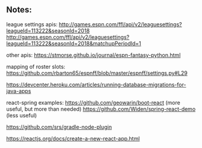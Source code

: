 ## Notes:

league settings apis:
http://games.espn.com/ffl/api/v2/leaguesettings?leagueId=113222&seasonId=2018
http://games.espn.com/ffl/api/v2/leaguesettings?leagueId=113222&seasonId=2018&matchupPeriodId=1

other apis:
https://stmorse.github.io/journal/espn-fantasy-python.html

mapping of roster slots: https://github.com/rbarton65/espnff/blob/master/espnff/settings.py#L29

https://devcenter.heroku.com/articles/running-database-migrations-for-java-apps

react-spring examples:
https://github.com/geowarin/boot-react (more useful, but more than needed)
https://github.com/Widen/spring-react-demo (less useful)

https://github.com/srs/gradle-node-plugin

https://reactjs.org/docs/create-a-new-react-app.html
